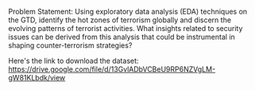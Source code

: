 Problem Statement: 
Using exploratory data analysis (EDA) techniques on the GTD, identify the hot zones of terrorism globally and discern the evolving patterns of terrorist activities. What insights related to security issues can be derived from this analysis that could be instrumental in shaping counter-terrorism strategies?


Here's the link to download the dataset: https://drive.google.com/file/d/13GvlADbVCBeU9RP6NZVgLM-gW81KLbdk/view
